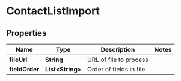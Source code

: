 
# ContactListImport

## Properties
Name | Type | Description | Notes
------------ | ------------- | ------------- | -------------
**fileUrl** | **String** | URL of file to process | 
**fieldOrder** | **List&lt;String&gt;** | Order of fields in file | 



